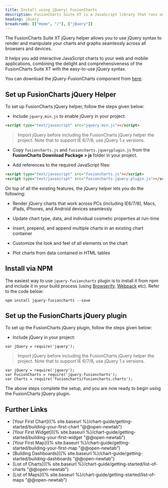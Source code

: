 ```yaml
---
title: Install using jQuery| FusionCharts
description: FusionCharts Suite XT is a JavaScript library that runs on your desktop/mobile web browsers. This article talks about steps to install using jQuery
heading: jQuery
breadcrumb: [["Home", "/"], ["jQuery"]]
---
```


The FusionCharts Suite XT jQuery helper allows you to use jQuery syntax to render and manipulate your charts and graphs seamlessly across all browsers and devices.

It helps you add interactive JavaScript charts to your web and mobile applications, combining the delight and comprehensiveness of the FusionCharts Suite XT with the easy-to-use jQuery syntax.

You can download the jQuery-FusionCharts component from [here](https://www.fusioncharts.com/jquery-charts/).

## Set up FusionCharts jQuery Helper

To set up FusionCharts jQuery helper, follow the steps given below:

* Include `jquery.min.js` to enable jQuery in your project:

```html
<script type="text/javascript" src="jquery.min.js"></script>
```

> Import jQuery before including the FusionCharts jQuery helper the project. Note that to support IE 6/7/8, use jQuery 1.x versions.

* Copy `fusioncharts.js` and `fusioncharts.jqueryplugin.js` from the **FusionCharts Download Package > js** folder in your project.

* Add references to the required JavaScript files:

```html
<script type="text/javascript" src="fusioncharts.js"></script>
<script type="text/javascript" src="fusioncharts-jquery-plugin.js"></script>
```

On top of all the existing features, the jQuery helper lets you do the following:

* Render jQuery charts that work across PCs (including IE6/7/8), Macs, iPads, iPhones, and Android devices seamlessly

* Update chart type, data, and individual cosmetic properties at run-time

* Insert, prepend, and append multiple charts in an existing chart container

* Customize the look and feel of all elements on the chart

* Plot charts from data contained in HTML tables

## Install via NPM

The easiest way to use `jquery-fusioncharts` plugin is to install it from npm and include it in your build process (using [Browserify](http://browserify.org/), [Webpack](http://webpack.github.io/) etc). Refer to the code below:

```
npm install jquery-fusioncharts --save
```

## Set up the FusionCharts jQuery plugin

To set up the FusionCharts jQuery plugin, follow the steps given below:

* Include jQuery in your project:

```
var jQuery = require('jquery');
```

> Import jQuery before including the FusionCharts jQuery helper the project. Note that to support IE 6/7/8, use jQuery 1.x versions.

```
var jQuery = require('jquery');
var FusionCharts = require('jquery-fusioncharts');
var Charts = require('fusioncharts/fusioncharts.charts');
```

The above steps complete the setup, and you are now ready to begin using the FusionCharts jQuery plugin.

## Further Links

* [Your First Chart]({% site.baseurl %}/chart-guide/getting-started/building-your-first-chart "@@open-newtab") 
* [Your First Widget]({% site.baseurl %}/chart-guide/getting-started/building-your-first-widget "@@open-newtab") 
* [Your First Map]({% site.baseurl %}/chart-guide/getting-started/building-your-first-map "@@open-newtab")
* [Building Dashboards]({% site.baseurl %}/chart-guide/getting-started/building-dashboards "@@open-newtab")
* [List of Charts]({% site.baseurl %}/chart-guide/getting-started/list-of-charts "@@open-newtab") 
* [List of Maps]({% site.baseurl %}/chart-guide/getting-started/list-of-maps "@@open-newtab") 